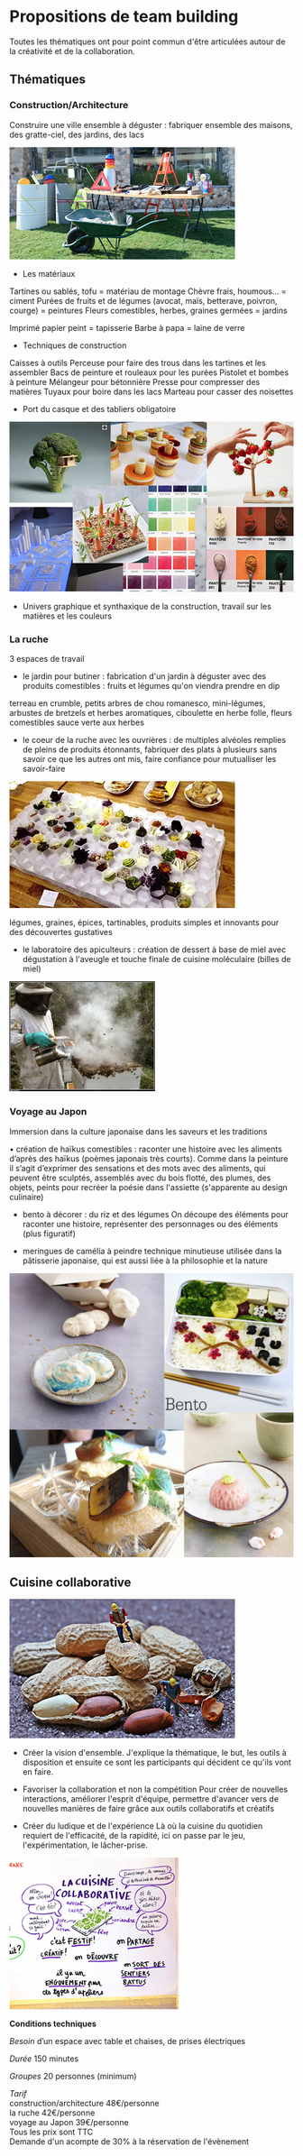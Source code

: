 # Propositions de team building 


Toutes les thématiques ont pour point commun d'être articulées autour de la créativité et de la collaboration.

## Thématiques

### Construction/Architecture

Construire une ville ensemble à déguster : fabriquer ensemble des maisons, des gratte-ciel, des jardins, des lacs

![construction](https://github.com/bndct-lmbrt/ateliers/blob/master/medias/travaux.jpg)

* Les matériaux

Tartines ou sablés, tofu = matériau de montage
Chèvre frais, houmous... = ciment
Purées de fruits et de légumes (avocat, maïs, betterave, poivron, courge) = peintures
Fleurs comestibles, herbes, graines germées = jardins

Imprimé papier peint = tapisserie
Barbe à papa = laine de verre

* Techniques de construction

Caisses à outils
Perceuse pour faire des trous dans les tartines et les assembler
Bacs de peinture et rouleaux pour les purées
Pistolet et bombes à peinture
Mélangeur pour bétonnière
Presse pour compresser  des matières
Tuyaux pour boire dans les lacs
Marteau pour casser des noisettes

* Port du casque et des tabliers obligatoire

![univers graphique](https://github.com/bndct-lmbrt/ateliers/blob/master/medias/mozaique-archi.jpg)

* Univers graphique et synthaxique de la construction, travail sur les matières et les couleurs

### La ruche

3 espaces de travail

* le jardin pour butiner : fabrication d'un jardin à déguster avec  des produits comestibles : fruits et légumes qu'on viendra prendre en dip

terreau en crumble, petits arbres de chou romanesco, mini-légumes, arbustes de bretzels et herbes aromatiques, ciboulette en herbe folle, fleurs comestibles
sauce verte aux herbes

* le coeur de la ruche avec les ouvrières : de multiples alvéoles remplies de pleins de produits étonnants, fabriquer des plats à plusieurs sans savoir ce que les autres ont mis, faire confiance pour mutualliser les savoir-faire

 ![alveoles](https://github.com/bndct-lmbrt/ateliers/blob/master/medias/alveoles.jpg)

légumes, graines, épices, tartinables, produits simples et innovants pour des découvertes gustatives 

* le laboratoire des apiculteurs : création de dessert à base de miel avec dégustation à l'aveugle et touche finale de cuisine moléculaire (billes de miel)

 ![experiences](https://github.com/bndct-lmbrt/ateliers/blob/master/medias/labo-api.jpg)

### Voyage au Japon

Immersion dans la culture japonaise dans les saveurs et les traditions

•	création de haïkus comestibles : raconter une histoire avec les aliments d’après des haïkus (poèmes japonais très courts).
Comme dans la peinture il s’agit d’exprimer des sensations et des mots avec des aliments, qui peuvent être sculptés, assemblés avec du bois flotté, des plumes, des objets, peints pour recréer la poésie dans l'assiette
(s'apparente au design culinaire)

*	bento à décorer : du riz et des légumes 
On découpe des éléments pour raconter une histoire, représenter des personnages ou des éléments (plus figuratif)

*	meringues de camélia à peindre
technique minutieuse utilisée dans la pâtisserie japonaise, qui est aussi liée à la philosophie et la nature


![gastronomie et Japon](https://github.com/bndct-lmbrt/ateliers/blob/master/medias/japonmediath.jpg)
 


## Cuisine collaborative

 ![travaux](https://github.com/bndct-lmbrt/ateliers/blob/master/medias/travaux-cacahuete.jpg)

*	Créer la vision d'ensemble.
J'explique la thématique, le but, les outils à disposition et ensuite ce sont les participants qui décident ce qu'ils vont en faire.

* Favoriser la collaboration et non la compétition
Pour créer de nouvelles interactions, améliorer l'esprit d'équipe, permettre d'avancer vers de nouvelles manières de faire grâce aux outils collaboratifs et créatifs

* Créer du ludique et de l'expérience
Là où la cuisine du quotidien requiert de l'efficacité, de la rapidité, ici on passe par le jeu, l'expérimentation, le lâcher-prise.

 ![cuisine collaborative](https://github.com/bndct-lmbrt/ateliers/blob/master/medias/cuisinecollabo-moustic.jpg)




**Conditions techniques**  

*Besoin*  d’un espace avec table et chaises, de prises électriques 

*Durée*  150 minutes   

*Groupes*  20 personnes (minimum)   

*Tarif*  
construction/architecture 48€/personne  
la ruche 42€/personne  
voyage au Japon 39€/personne  
Tous les prix sont TTC  
Demande d'un acompte de 30% à la réservation de l'évènement    
